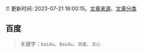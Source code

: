 :alarm_clock: 更新时间: 2023-07-21 18:00:15。[文章来源](/README.md)、[文章分类](/TAGS.md)

## 百度


> 关键字：`baidu`、`Baidu`、`百度`、`文心`



